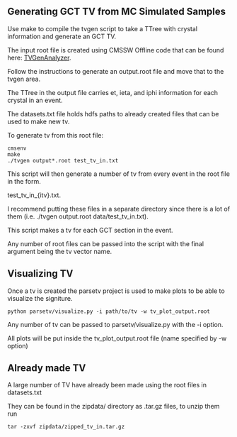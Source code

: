 ## Generating GCT TV from MC Simulated Samples
Use make to compile the tvgen script to take a TTree with crystal information and generate an GCT TV.

The input root file is created using CMSSW Offline code that can be found here: [TVGenAnalyzer](https://github.com/ekoenig4/TVGenAnalyzer).

Follow the instructions to generate an output.root file and move that to the tvgen area.

The TTree in the output file carries et, ieta, and iphi information for each crystal in an event.

The datasets.txt file holds hdfs paths to already created files that can be used to make new tv.

To generate tv from this root file:
````
cmsenv
make
./tvgen output*.root test_tv_in.txt
````
This script will then generate a number of tv from every event in the root file in the form.

test_tv_in_{itv}.txt.

I recommend putting these files in a separate directory since there is a lot of them (i.e. ./tvgen output.root data/test_tv_in.txt).

This script makes a tv for each GCT section in the event.

Any number of root files can be passed into the script with the final argument being the tv vector name.

## Visualizing TV
Once a tv is created the parsetv project is used to make plots to be able to visualize the signiture.
````
python parsetv/visualize.py -i path/to/tv -w tv_plot_output.root
````
Any number of tv can be passed to parsetv/visualize.py with the -i option.

All plots will be put inside the tv_plot_output.root file (name specified by -w option)

## Already made TV
A large number of TV have already been made using the root files in datasets.txt

They can be found in the zipdata/ directory as .tar.gz files, to unzip them run
````
tar -zxvf zipdata/zipped_tv_in.tar.gz
````
